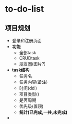 <!--
 * @Author: Karigen B
 * @Date: 2022-07-25 15:20:27
 * @LastEditors: Karigen B
 * @LastEditTime: 2022-07-25 15:53:50
 * @Description: 
 * @FilePath: \Desktop\xxx.md
-->

# to-do-list

## 项目规划

- 登录和注册页面
- **功能**
  - 全部task
  - CRUDtask
  - 朋友圈(图片?)
- **task结构**
  - 任务名
  - 任务内容(备注)
  - 时间(ddl)
  - 项目类型()
  - 是否周期
  - 优先级(置顶)
  - **统计(已完成,一共,未完成)**
- 